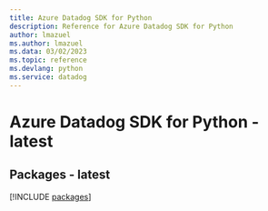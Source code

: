 ```yaml
---
title: Azure Datadog SDK for Python
description: Reference for Azure Datadog SDK for Python
author: lmazuel
ms.author: lmazuel
ms.data: 03/02/2023
ms.topic: reference
ms.devlang: python
ms.service: datadog
---
```

# Azure Datadog SDK for Python - latest
## Packages - latest
[!INCLUDE [packages](datadog-index.md)]